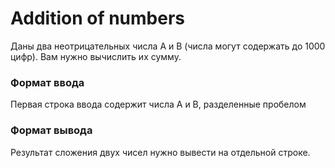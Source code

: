 # Addition of numbers

Даны два неотрицательных числа A и B (числа могут содержать до 1000 цифр). Вам нужно вычислить их сумму.

### Формат ввода
Первая строка ввода содержит числа A и B, разделенные пробелом

### Формат вывода
Результат сложения двух чисел нужно вывести на отдельной строке.
